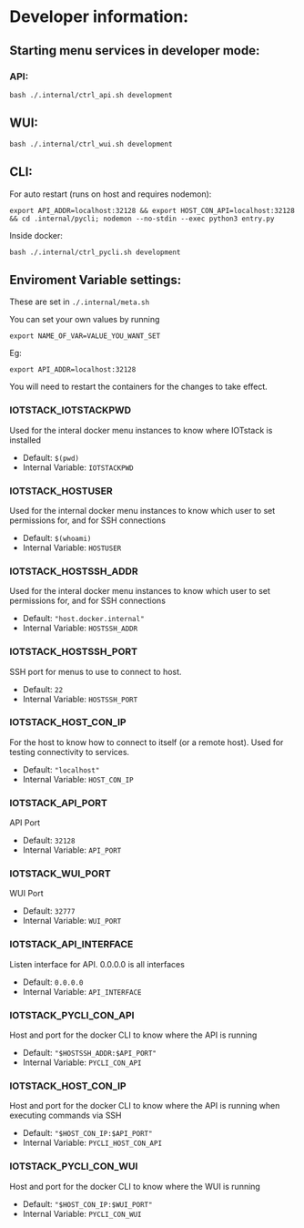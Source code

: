 # Developer information:


## Starting menu services in developer mode:

### API:
```
bash ./.internal/ctrl_api.sh development
```

## WUI:
```
bash ./.internal/ctrl_wui.sh development
```

## CLI:
For auto restart (runs on host and requires nodemon):
```
export API_ADDR=localhost:32128 && export HOST_CON_API=localhost:32128 && cd .internal/pycli; nodemon --no-stdin --exec python3 entry.py
```

Inside docker:
```
bash ./.internal/ctrl_pycli.sh development
```

## Enviroment Variable settings:
These are set in `./.internal/meta.sh`

You can set your own values by running

```
export NAME_OF_VAR=VALUE_YOU_WANT_SET
```

Eg:

```
export API_ADDR=localhost:32128
```

You will need to restart the containers for the changes to take effect.

### IOTSTACK_IOTSTACKPWD
Used for the interal docker menu instances to know where IOTstack is installed

* Default: `$(pwd)`
* Internal Variable: `IOTSTACKPWD`


### IOTSTACK_HOSTUSER
Used for the internal docker menu instances to know which user to set permissions for, and for SSH connections

* Default: `$(whoami)`
* Internal Variable: `HOSTUSER`


### IOTSTACK_HOSTSSH_ADDR
Used for the interal docker menu instances to know which user to set permissions for, and for SSH connections

* Default: `"host.docker.internal"`
* Internal Variable: `HOSTSSH_ADDR`


### IOTSTACK_HOSTSSH_PORT
SSH port for menus to use to connect to host.

* Default: `22`
* Internal Variable: `HOSTSSH_PORT`


### IOTSTACK_HOST_CON_IP
For the host to know how to connect to itself (or a remote host). Used for testing connectivity to services.

* Default: `"localhost"`
* Internal Variable: `HOST_CON_IP`


### IOTSTACK_API_PORT
API Port

* Default: `32128`
* Internal Variable: `API_PORT`


### IOTSTACK_WUI_PORT
WUI Port

* Default: `32777`
* Internal Variable: `WUI_PORT`


### IOTSTACK_API_INTERFACE
Listen interface for API. 0.0.0.0 is all interfaces

* Default: `0.0.0.0`
* Internal Variable: `API_INTERFACE`


### IOTSTACK_PYCLI_CON_API
Host and port for the docker CLI to know where the API is running

* Default: `"$HOSTSSH_ADDR:$API_PORT"`
* Internal Variable: `PYCLI_CON_API`


### IOTSTACK_HOST_CON_IP
Host and port for the docker CLI to know where the API is running when executing commands via SSH

* Default: `"$HOST_CON_IP:$API_PORT"`
* Internal Variable: `PYCLI_HOST_CON_API`


### IOTSTACK_PYCLI_CON_WUI
Host and port for the docker CLI to know where the WUI is running

* Default: `"$HOST_CON_IP:$WUI_PORT"`
* Internal Variable: `PYCLI_CON_WUI`

